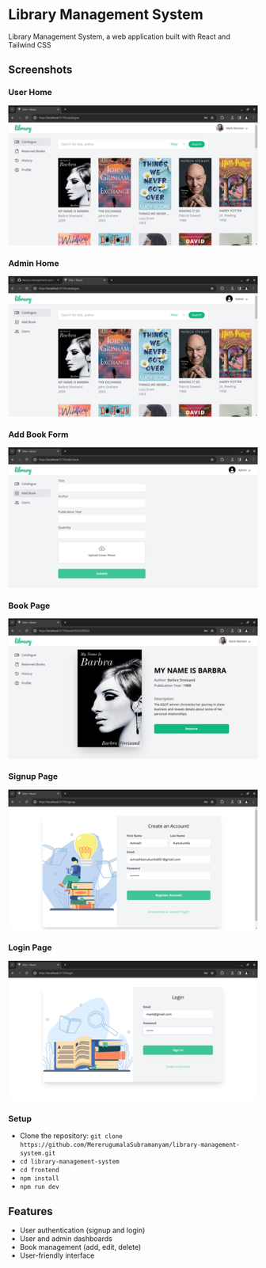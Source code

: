 # Library Management System
Library Management System, a web application built with React and Tailwind CSS

## Screenshots

### User Home
![User Home](/screenshots/user_home.png)

### Admin Home
![Admin Home](/screenshots/admin_home.png)

### Add Book Form
![Add Book Form](/screenshots/add_book_form.png)

### Book Page
![Book Page](/screenshots/book_page.png)

### Signup Page
![Signup Page](/screenshots/signup_page.png)

### Login Page
![Login Page](/screenshots/login_page.png)



### Setup
- Clone the repository: `git clone https://github.com/MererugumalaSubramanyam/library-management-system.git`
- `cd library-management-system`
- `cd frontend`
- `npm install`
- `npm run dev`


## Features

- User authentication (signup and login)
- User and admin dashboards
- Book management (add, edit, delete)
- User-friendly interface


